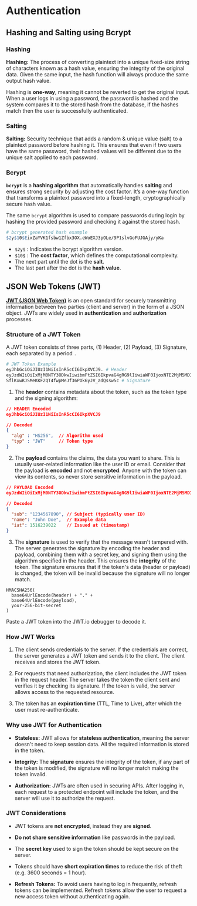 # Authentication

## Hashing and Salting using Bcrypt

### Hashing

**Hashing:** The process of converting plaintext into a unique fixed-size string of characters known as a hash value, ensuring the integrity of the original data. Given the same input, the hash function will always produce the same output hash value.

Hashing is **one-way**, meaning it cannot be reverted to get the original input. When a user logs in using a password, the password is hashed and the system compares it to the stored hash from the database, if the hashes match then the user is successfully authenticated.

### Salting

**Salting:** Security technique that adds a random & unique value (salt) to a plaintext password before hashing it. This ensures that even if two users have the same password, their hashed values will be different due to the unique salt applied to each password.

### Bcrypt

**`bcrypt`** is a **hashing algorithm** that automatically handles **salting** and ensures strong security by adjusting the cost factor. It’s a one-way function that transforms a plaintext password into a fixed-length, cryptographically secure hash value.

The same `bcrypt` algorithm is used to compare passwords during login by hashing the provided password and checking it against the stored hash.

```makefile
# bcrypt generated hash example
$2y$10$EixZaYVK1fsbw1Zfbx3OX.eWoEXJ3pOLe/9P1slvGoFUJGAjy/yKa
```

- `$2y$` : Indicates the bcrypt algorithm version.
- `$10$` : The **cost factor**, which defines the computational complexity.
- The next part until the dot is the **salt**.
- The last part after the dot is the **hash value**.

## JSON Web Tokens (JWT)

[**JWT (JSON Web Token)**](https://jwt.io) is an open standard for securely transmitting information between two parties (client and server) in the form of a JSON object. JWTs are widely used in **authentication** and **authorization** processes.

### Structure of a JWT Token

A JWT token consists of three parts, (1) Header, (2) Payload, (3) Signature, each separated by a period `.`

```makefile
# JWT Token Example
eyJhbGciOiJIUzI1NiIsInR5cCI6IkpXVCJ9. # Header
eyJzdWIiOiIxMjM0NTY3ODkwIiwibmFtZSI6IkpvaG4gRG9lIiwiaWF0IjoxNTE2MjM5MDIyfQ. # Payload
SflKxwRJSMeKKF2QT4fwpMeJf36POk6yJV_adQssw5c # Signature
```

1. The **header** contains metadata about the token, such as the token type and the signing algorithm:

```json
// HEADER Encoded
eyJhbGciOiJIUzI1NiIsInR5cCI6IkpXVCJ9

// Decoded
{
  "alg" : "HS256",  // Algorithm used
  "typ" : "JWT"     // Token type
}
```

2. The **payload** contains the claims, the data you want to share. This is usually user-related information like the user ID or email. Consider that the payload is **encoded** and not **encrypted**. Anyone with the token can view its contents, so never store sensitive information in the payload.

```json
// PAYLOAD Encoded
eyJzdWIiOiIxMjM0NTY3ODkwIiwibmFtZSI6IkpvaG4gRG9lIiwiaWF0IjoxNTE2MjM5MDIyfQ

// Decoded
{
  "sub": "1234567890", // Subject (typically user ID)
  "name": "John Doe",  // Example data
  "iat": 1516239022    // Issued at (timestamp)
}
```

3. The **signature** is used to verify that the message wasn't tampered with. The server generates the signature by encoding the header and payload, combining them with a secret key, and signing them using the algorithm specified in the header. This ensures the **integrity** of the token. The signature ensures that if the token's data (header or payload) is changed, the token will be invalid because the signature will no longer match.

```
HMACSHA256(
  base64UrlEncode(header) + "." +
  base64UrlEncode(payload),
  your-256-bit-secret
)
```

Paste a JWT token into the JWT.io debugger to decode it.

### How JWT Works

1. The client sends credentials to the server. If the credentials are correct, the server generates a JWT token and sends it to the client. The client receives and stores the JWT token.

2. For requests that need authorization, the client includes the JWT token in the request header. The server takes the token the client sent and verifies it by checking its signature. If the token is valid, the server allows access to the requested resource.

3. The token has an **expiration time** (TTL, Time to Live), after which the user must re-authenticate.

### Why use JWT for Authentication

- **Stateless:** JWT allows for **stateless authentication**, meaning the server doesn't need to keep session data. All the required information is stored in the token.

- **Integrity:** The **signature** ensures the integrity of the token, if any part of the token is modified, the signature will no longer match making the token invalid.

- **Authorization:** JWTs are often used in securing APIs. After logging in, each request to a protected endpoint will include the token, and the server will use it to authorize the request.

### JWT Considerations

- JWT tokens are **not encrypted**, instead they are **signed**.

- **Do not share sensitive information** like passwords in the payload.

- The **secret key** used to sign the token should be kept secure on the server.

- Tokens should have **short expiration times** to reduce the risk of theft (e.g. 3600 seconds = 1 hour).

- **Refresh Tokens:** To avoid users having to log in frequently, refresh tokens can be implemented. Refresh tokens allow the user to request a new access token without authenticating again.
